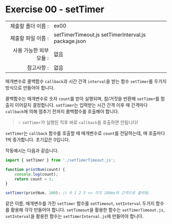# Exercise 00 - setTimer

|                      |                                         |
| --------------------:| --------------------------------------- |
|   제출할 폴더 이름 :     |  ex00                                   |
|   제출할 파일 이름 :     |  setTimerTimeout.js setTimerInterval.js package.json |
|   사용 가능한 외부 모듈 : |  없음                                    |
|   참고사항 :           |  없음                                    |

매개변수로 콜백함수 `callback`과 시간 간격 `interval`을 받는 함수 `setTimer`를 두가지 방식으로 만들어야 합니다.

콜백함수는 매개변수로 숫자 `count`를 받아 실행되며, 참/거짓을 반환해 `setTimer`를 멈출지 이어갈지 결정합니다. `setTimer`는 입력받는 시간 간격 이후 매 간격마다 `callback`에 의해 멈추기 전까지 콜백함수를 호출해야 합니다. 

> 💡 `setTimer`가 실행된 직후 바로 `callback`을 호출하면 안됩니다!

`setTimer`는 `callback` 함수를 호출할 때 매개변수로 `count`를 전달하는데, 매 호출마다 1씩 증가합니다. 초기값은 0입니다.

작동예시는 다음과 같습니다.

```javascript
import { setTimer } from './setTimerTimeout.js';

function printNum(count) {
	console.log(count);
	return count < 3;
}

setTimer(printNum, 100); // 0 1 2 3 <= 각각 100ms의 간격으로 출력됨.
```

같은 이름, 매개변수를 가진 `setTimer` 함수를 `setTimeout`, `setInterval` 두가지 함수를 활용해 각각 만들어야 합니다. `setTimeout`을 활용한 함수는 `setTimerTimeout.js`, `setInterval`을 활용한 함수는 `setTimerInterval.js`에 만들어야 합니다.
